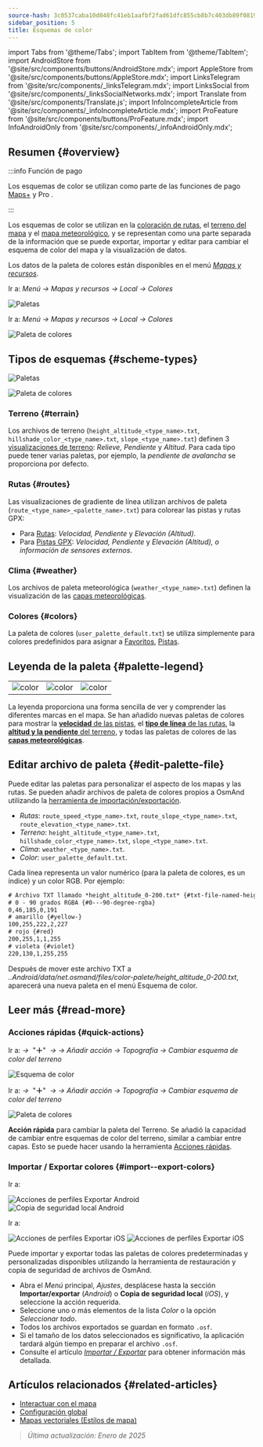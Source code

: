 ```yaml
---
source-hash: 3c0537caba10d048fc41eb1aafbf2fad61dfc855cb8b7c403db89f081990b44f
sidebar_position: 5
title: Esquemas de color
---
```

import Tabs from '@theme/Tabs';
import TabItem from '@theme/TabItem';
import AndroidStore from '@site/src/components/buttons/AndroidStore.mdx';
import AppleStore from '@site/src/components/buttons/AppleStore.mdx';
import LinksTelegram from '@site/src/components/_linksTelegram.mdx';
import LinksSocial from '@site/src/components/_linksSocialNetworks.mdx';
import Translate from '@site/src/components/Translate.js';
import InfoIncompleteArticle from '@site/src/components/_infoIncompleteArticle.mdx';
import ProFeature from '@site/src/components/buttons/ProFeature.mdx';
import InfoAndroidOnly from '@site/src/components/_infoAndroidOnly.mdx';



## Resumen {#overview}

:::info Función de pago

Los esquemas de color se utilizan como parte de las funciones de pago [Maps+](../purchases/index.md) y Pro <ProFeature />.

:::

Los esquemas de color se utilizan en la [coloración de rutas](#routes), el [terreno del mapa](#terrain) y el [mapa meteorológico](#weather), y se representan como una parte separada de la información que se puede exportar, importar y editar para cambiar el esquema de color del mapa y la visualización de datos.

Los datos de la paleta de colores están disponibles en el menú [*Mapas y recursos*](../personal/maps-resources.md#local).

<Tabs groupId="operating-systems" queryString="current-os">

<TabItem value="android" label="Android">

Ir a: *Menú → Mapas y recursos → Local → Colores*

![Paletas](@site/static/img/personal/color-schemes/colors.png)

</TabItem>

<TabItem value="ios" label="iOS">

Ir a: *Menú → Mapas y recursos → Local → Colores*

![Paleta de colores](@site/static/img/personal/color-schemes/color_palette_ios.png)

</TabItem>

</Tabs>


## Tipos de esquemas {#scheme-types}

<Tabs groupId="operating-systems" queryString="current-os">

<TabItem value="android" label="Android">

![Paletas](@site/static/img/personal/color-schemes/palette.png)

</TabItem>

<TabItem value="ios" label="iOS">

![Paleta de colores](@site/static/img/personal/color-schemes/color_altitude.png)

</TabItem>

</Tabs>


### Terreno {#terrain}

Los archivos de terreno (`height_altitude_<type_name>.txt`, `hillshade_color_<type_name>.txt`, `slope_<type_name>.txt`) definen 3 [visualizaciones de terreno](../plugins/topography.md#hillshade-slope-and-altitude-layers): *Relieve, Pendiente* y *Altitud*. Para cada tipo puede tener varias paletas, por ejemplo, la *pendiente de avalancha* se proporciona por defecto.

### Rutas {#routes}

Las visualizaciones de gradiente de línea utilizan archivos de paleta (`route_<type_name>_<palette_name>.txt`) para colorear las pistas y rutas GPX:

- Para [Rutas](../navigation/guidance/map-during-navigation.md#color): *Velocidad, Pendiente* y *Elevación (Altitud)*.
- Para [Pistas GPX](../map/tracks/appearance#track-colors-in-gpx-files): *Velocidad, Pendiente* y *Elevación (Altitud), o información de sensores externos*.

### Clima {#weather}

Los archivos de paleta meteorológica (`weather_<type_name>.txt`) definen la visualización de las [capas meteorológicas](../plugins/weather.md#weather-layers).

### Colores {#colors}

La paleta de colores (`user_palette_default.txt`) se utiliza simplemente para colores predefinidos para asignar a [Favoritos](./favorites.md), [Pistas](./tracks/).


## Leyenda de la paleta {#palette-legend}

<table class="image">
    <tr>
        <td><img src={require('@site/static/img/personal/color-schemes/legend.png').default} alt="color"/></td>
        <td><img src={require('@site/static/img/personal/color-schemes/legend_1.png').default} alt="color"/></td>
        <td><img src={require('@site/static/img/personal/color-schemes/legend_2.png').default} alt="color"/></td>
    </tr>
</table>


La leyenda proporciona una forma sencilla de ver y comprender las diferentes marcas en el mapa. Se han añadido nuevas paletas de colores para mostrar la [**velocidad** de las pistas](../map/tracks/appearance#track-colors-in-gpx-files), el [**tipo de línea** de las rutas](../navigation/guidance/map-during-navigation.md#color), la [**altitud y la pendiente** del terreno](../plugins/topography.md#default-color-scheme), y todas las paletas de colores de las [**capas meteorológicas**](../plugins/weather.md#weather-layers).


## Editar archivo de paleta {#edit-palette-file}

Puede editar las paletas para personalizar el aspecto de los mapas y las rutas. Se pueden añadir archivos de paleta de colores propios a OsmAnd utilizando la [herramienta de importación/exportación](./import-export.md).

- *Rutas*: `route_speed_<type_name>.txt`, `route_slope_<type_name>.txt`, `route_elevation_<type_name>.txt`.
- *Terreno*: `height_altitude_<type_name>.txt`, `hillshade_color_<type_name>.txt`, `slope_<type_name>.txt`.
- *Clima*: `weather_<type_name>.txt`.
- *Color*: `user_palette_default.txt`.

Cada línea representa un valor numérico (para la paleta de colores, es un índice) y un color RGB. Por ejemplo:

```xml
# Archivo TXT llamado *height_altitude_0-200.txt* {#txt-file-named-heightaltitude0-200txt}
# 0 - 90 grados RGBA {#0---90-degree-rgba}
0,46,185,0,191
# amarillo {#yellow-}
100,255,222,2,227
# rojo {#red}
200,255,1,1,255
# violeta {#violet}
220,130,1,255,255

```

Después de mover este archivo TXT a *..Android/data/net.osmand/files/color-palete/height_altitude_0-200.txt*, aparecerá una nueva paleta en el menú Esquema de color.


## Leer más {#read-more}

### Acciones rápidas {#quick-actions}

<Tabs groupId="operating-systems" queryString="current-os">

<TabItem value="android" label="Android">

Ir a: *<Translate ios="true" ids="shared_string_menu,layer_map_appearance,shared_string_buttons,custom_buttons"/> →*&nbsp;  "**＋**"  &nbsp;*→ <Translate ios="true" ids="add_button"/>*  *→ Añadir acción → Topografía → Cambiar esquema de color del terreno*

![Esquema de color](@site/static/img/widgets/color_scheme.png)

</TabItem>

<TabItem value="ios" label="iOS">

Ir a: *<Translate ios="true" ids="shared_string_menu,layer_map_appearance,shared_string_buttons,custom_buttons"/> →*&nbsp;  "**＋**"  &nbsp;*→ <Translate ios="true" ids="add_button"/>*  *→ Añadir acción → Topografía → Cambiar esquema de color del terreno*

![Paleta de colores](@site/static/img/personal/color-schemes/color_scheme_qa_ios.png)

</TabItem>

</Tabs>

**Acción rápida** para cambiar la paleta del Terreno. Se añadió la capacidad de cambiar entre esquemas de color del terreno, similar a cambiar entre capas. Esto se puede hacer usando la herramienta [Acciones rápidas](../widgets/quick-action.md#configure-map).


### Importar / Exportar colores {#import--export-colors}

<Tabs groupId="operating-systems" queryString="current-os">

<TabItem value="android" label="Android">

Ir a: *<Translate android="true" ids="shared_string_menu,shared_string_settings,import_export,export_to_file"/>*

![Acciones de perfiles Exportar Android](@site/static/img/personal/profiles/profile_actions_export_1_andr.png) ![Copia de seguridad local Android](@site/static/img/personal/profiles/profile_actions_export_3_andr.png)

</TabItem>

<TabItem value="ios" label="iOS">

Ir a: *<Translate ios="true" ids="shared_string_menu,shared_string_settings,local_backup,backup_into_file"/>*

![Acciones de perfiles Exportar iOS](@site/static/img/personal/profiles/profile_actions_export_1_ios.png) ![Acciones de perfiles Exportar iOS](@site/static/img/personal/profiles/profile_actions_export_3_ios.png)

</TabItem>

</Tabs>

Puede importar y exportar todas las paletas de colores predeterminadas y personalizadas disponibles utilizando la herramienta de restauración y copia de seguridad de archivos de OsmAnd.

- Abra el *Menú* principal, *Ajustes*, desplácese hasta la sección **Importar/exportar** (*Android*) o **Copia de seguridad local** (*iOS*), y seleccione la acción requerida.
- Seleccione uno o más elementos de la lista *Color* o la opción *Seleccionar todo*.
- Todos los archivos exportados se guardan en formato `.osf`.
- Si el tamaño de los datos seleccionados es significativo, la aplicación tardará algún tiempo en preparar el archivo `.osf`.
- Consulte el artículo [*Importar / Exportar*](../personal/import-export.md) para obtener información más detallada.


## Artículos relacionados {#related-articles}

- [Interactuar con el mapa](../../user/map/interact-with-map.md)
- [Configuración global](../../user/personal/global-settings.md)
- [Mapas vectoriales (Estilos de mapa)](../../user/map/vector-maps.md)

> *Última actualización: Enero de 2025*